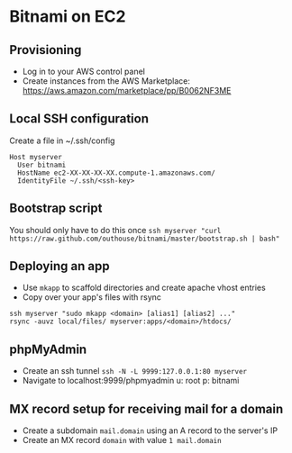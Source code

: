 # Bitnami on EC2

## Provisioning
* Log in to your AWS control panel
* Create instances from the AWS Marketplace: https://aws.amazon.com/marketplace/pp/B0062NF3ME

## Local SSH configuration
Create a file in ~/.ssh/config
```
Host myserver
  User bitnami
  HostName ec2-XX-XX-XX-XX.compute-1.amazonaws.com/
  IdentityFile ~/.ssh/<ssh-key>
```

## Bootstrap script
You should only have to do this once
`ssh myserver "curl https://raw.github.com/outhouse/bitnami/master/bootstrap.sh | bash"`

## Deploying an app
* Use `mkapp` to scaffold directories and create apache vhost entries
* Copy over your app's files with rsync

```
ssh myserver "sudo mkapp <domain> [alias1] [alias2] ..."
rsync -auvz local/files/ myserver:apps/<domain>/htdocs/
```

## phpMyAdmin
* Create an ssh tunnel `ssh -N -L 9999:127.0.0.1:80 myserver`
* Navigate to localhost:9999/phpmyadmin u: root p: bitnami

## MX record setup for receiving mail for a domain
* Create a subdomain `mail.domain` using an A record to the server's IP
* Create an MX record `domain` with value `1 mail.domain`
